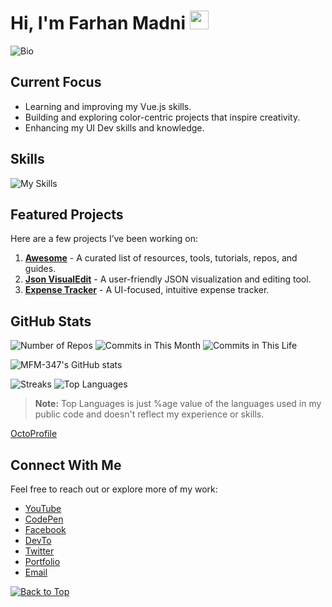 <div id="top"></div>

# Hi, I'm Farhan Madni  <img src="https://user-images.githubusercontent.com/72663882/171687151-bb31c996-c9d2-49c8-b593-734946893b23.gif" alt="waving hand gif" aria-hidden="true" width="30px" />

![Bio](https://readme-typing-svg.demolab.com?font=Fira+Code&duration=4000&pause=1000&color=7F39CD&width=435&lines=Vue.js+Dev+and;fascinated+by+color-themed+projects.)

## Current Focus
- Learning and improving my Vue.js skills.
- Building and exploring color-centric projects that inspire creativity.
- Enhancing my UI Dev skills and knowledge.

## Skills
![My Skills](https://skillicons.dev/icons?i=html,css,js,tailwind,bootstrap,md,vite,npm,vue,py&theme=dark)

## Featured Projects
Here are a few projects I’ve been working on:
1. **[Awesome](https://github.com/MFM-347/Awesome)** - A curated list of resources, tools, tutorials, repos, and guides.
2. **[Json VisualEdit](https://github.com/MFM-347/Json-VisualEdit)** - A user-friendly JSON visualization and editing tool.
2. **[Expense Tracker](https://github.com/MFM-347/Vue-Expense-Tracker)** - A UI-focused, intuitive expense tracker.

## GitHub Stats

![Number of Repos](https://badges.strrl.dev/repos/MFM-347?color=17171f&style=for-the-badge&labelColor=7F39CD)
![Commits in This Month](https://badges.strrl.dev/commits/monthly/MFM-347?color=17171f&style=for-the-badge&labelColor=7F39CD)
![Commits in This Life](https://badges.strrl.dev/commits/all/MFM-347?color=17171f&style=for-the-badge&labelColor=7F39CD)

![MFM-347's GitHub stats](https://github-readme-stats.vercel.app/api?username=mfm-347&show_icons=true&theme=midnight-purple)

![Streaks](https://streak-stats.demolab.com/?user=MFM-347&theme=midnight-purple)
![Top Languages](https://github-readme-mwendwa.vercel.app/api/top-langs/?username=MFM-347&theme=midnight-purple)

> **Note:** Top Languages is just %age value of the languages used in my public code and doesn't reflect my experience or skills.

[OctoProfile](https://octoprofile.vercel.app/user?id=MFM-347)

## Connect With Me
Feel free to reach out or explore more of my work:
- [YouTube](https://www.youtube.com/@T4C-347)
- [CodePen](https://codepen.io/MFM-347)
- [Facebook](https://www.facebook.com/mfm347)
- [DevTo](https://dev.to/mfm347)
- [Twitter](https://twitter.com/@mfm347)
- [Portfolio](https://xyzdev.vercel.app)
- [Email](mailto:madnifm347@outlook.com)

[![Back to Top](https://img.shields.io/badge/-BACK_TO_TOP-000000?style=flat-square&labelColor=7F39CD)](#top)
